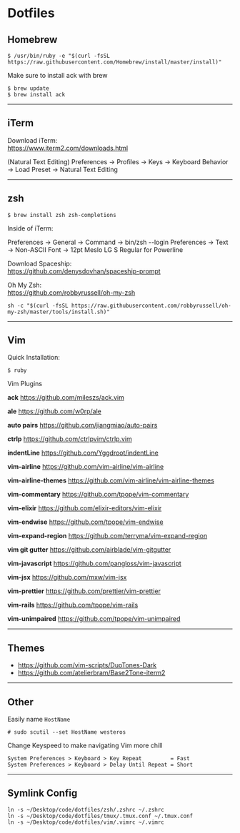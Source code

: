 # Dotfiles

## Homebrew

```
$ /usr/bin/ruby -e "$(curl -fsSL https://raw.githubusercontent.com/Homebrew/install/master/install)"
```

Make sure to install ack with brew

```
$ brew update
$ brew install ack
```

---

## iTerm

Download iTerm:  
https://www.iterm2.com/downloads.html

(Natural Text Editing)
Preferences → Profiles → Keys → Keyboard Behavior → Load Preset → Natural Text Editing

---

## zsh

```
$ brew install zsh zsh-completions
```

Inside of iTerm:

Preferences → General → Command → bin/zsh --login
Preferences → Text → Non-ASCII Font → 12pt Meslo LG S Regular for Powerline

Download Spaceship:  
https://github.com/denysdovhan/spaceship-prompt

Oh My Zsh:  
https://github.com/robbyrussell/oh-my-zsh

```
sh -c "$(curl -fsSL https://raw.githubusercontent.com/robbyrussell/oh-my-zsh/master/tools/install.sh)"
```

---

## Vim

Quick Installation:

```
$ ruby
```

Vim Plugins

**ack**
https://github.com/mileszs/ack.vim

**ale**
https://github.com/w0rp/ale

**auto pairs**
https://github.com/jiangmiao/auto-pairs

**ctrlp**
https://github.com/ctrlpvim/ctrlp.vim

**indentLine**
https://github.com/Yggdroot/indentLine

**vim-airline**
https://github.com/vim-airline/vim-airline

**vim-airline-themes**
https://github.com/vim-airline/vim-airline-themes

**vim-commentary**
https://github.com/tpope/vim-commentary

**vim-elixir**
https://github.com/elixir-editors/vim-elixir

**vim-endwise**
https://github.com/tpope/vim-endwise

**vim-expand-region**
https://github.com/terryma/vim-expand-region

**vim git gutter**
https://github.com/airblade/vim-gitgutter

**vim-javascript**
https://github.com/pangloss/vim-javascript

**vim-jsx**
https://github.com/mxw/vim-jsx

**vim-prettier**
https://github.com/prettier/vim-prettier

**vim-rails**
https://github.com/tpope/vim-rails

**vim-unimpaired**
https://github.com/tpope/vim-unimpaired

---

## Themes

- https://github.com/vim-scripts/DuoTones-Dark
- https://github.com/atelierbram/Base2Tone-iterm2

---

## Other

Easily name `HostName`

```
# sudo scutil --set HostName westeros
```

Change Keyspeed to make navigating Vim more chill

```
System Preferences > Keyboard > Key Repeat         = Fast
System Preferences > Keyboard > Delay Until Repeat = Short
```

---

## Symlink Config

```
ln -s ~/Desktop/code/dotfiles/zsh/.zshrc ~/.zshrc
ln -s ~/Desktop/code/dotfiles/tmux/.tmux.conf ~/.tmux.conf
ln -s ~/Desktop/code/dotfiles/vim/.vimrc ~/.vimrc
```
